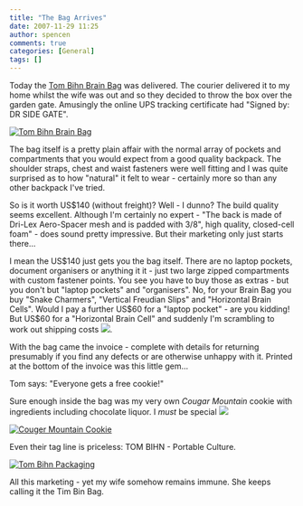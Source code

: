 ```yaml
---
title: "The Bag Arrives"
date: 2007-11-29 11:25
author: spencen
comments: true
categories: [General]
tags: []
---
```


Today the <a href="http://www.tombihn.com/page/001/PROD/300/TB0104" target="_blank">Tom Bihn Brain Bag</a> was delivered. The courier delivered it to my home whilst the wife was out and so they decided to throw the box over the garden gate. Amusingly the online UPS tracking certificate had "Signed by: DR SIDE GATE".
 

<a href="/images/Tom%20Bihn%20Brain%20Bag.jpg" target="_blank">![Tom Bihn Brain Bag](/images/Tom%20Bihn%20Brain%20Bag.jpg)</a> 
 

The bag itself is a pretty plain affair with the normal array of pockets and compartments that you would expect from a good quality backpack. The shoulder straps, chest and waist fasteners were well fitting and I was quite surprised as to how "natural" it felt to wear - certainly more so than any other backpack I've tried.
 

So is it worth US$140 (without freight)? Well - I dunno? The build quality seems excellent. Although I'm certainly no expert - "The back is made of Dri-Lex Aero-Spacer mesh and is padded with 3/8", high quality, closed-cell foam" - does sound pretty impressive. But their marketing only just starts there...
 

I mean the US$140 just gets you the bag itself. There are no laptop pockets, document organisers or anything it it - just two large zipped compartments with custom fastener points. You see you have to buy those as extras - but you don't but "laptop pockets" and "organisers". No, for your Brain Bag you buy "Snake Charmers", "Vertical Freudian Slips" and "Horizontal Brain Cells". Would I pay a further US$60 for a "laptop pocket" - are you kidding! But US$60 for a "Horizontal Brain Cell" and suddenly I'm scrambling to work out shipping costs ![](http://blog.spencen.com/emoticons/smile.png).
 

With the bag came the invoice - complete with details for returning presumably if you find any defects or are otherwise unhappy with it. Printed at the bottom of the invoice was this little gem...
 

> 

Tom says: "Everyone gets a free cookie!"


 

Sure enough inside the bag was my very own *Cougar Mountain* cookie with ingredients including chocolate liquor. I *must* be special ![](http://blog.spencen.com/emoticons/smile.png)
 

<a href="/images/Couger%20Mountain%20Cookie.jpg" target="_blank">![Couger Mountain Cookie](/images/Couger%20Mountain%20Cookie.jpg)</a> 
 

Even their tag line is priceless: TOM BIHN - Portable Culture. 
 

<a href="/images/Tom%20Bihn%20Packaging.jpg" target="_blank">![Tom Bihn Packaging](/images/Tom%20Bihn%20Packaging.jpg)</a> 
 

All this marketing - yet my wife somehow remains immune. She keeps calling it the Tim Bin Bag.


